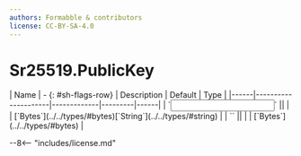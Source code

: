 ```yaml
---
authors: Formabble & contributors
license: CC-BY-SA-4.0
---
```



# Sr25519.PublicKey

<div class="sh-parameters" markdown="1">
| Name | - {: #sh-flags-row} | Description | Default | Type |
|------|---------------------|-------------|---------|------|
| `<input>` || | | [`Bytes`](../../types/#bytes)[`String`](../../types/#string) |
| `<output>` || | | [`Bytes`](../../types/#bytes) |

</div>



--8<-- "includes/license.md"

